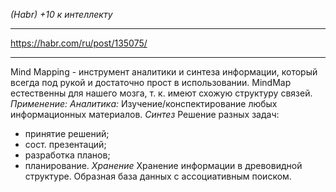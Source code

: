 *(Habr) +10 к интеллекту*
***
https://habr.com/ru/post/135075/
***
Mind Mapping - инструмент аналитики и синтеза информации, который всегда под рукой и достаточно прост в использовании.
MindMap естественны для нашего мозга, т. к. имеют схожую структуру связей.
*Применение:*
*Аналитика:*
Изучение/конспектирование любых информационных материалов.
*Синтез*
Решение разных задач:
- принятие решений;
- сост. презентаций;
- разработка планов;
- планирование.
*Хранение*
Хранение информации в древовидной структуре.
Образная база данных с ассоциативным поиском.